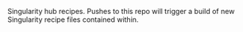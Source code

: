Singularity hub recipes.
Pushes to this repo will trigger a build of new Singularity recipe files contained within.
